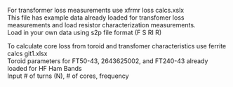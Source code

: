 For transformer loss measurements use xfrmr loss calcs.xslx     
    This file has example data already loaded for transfomer loss measurements and load resistor characterization measurements.  
    Load in your own data using s2p file format (F S RI R) 

    
To calculate core loss from toroid and transfomer characteristics use ferrite calcs git1.xlsx    
  Toroid parameters for FT50-43, 2643625002, and FT240-43 already loaded for HF Ham Bands                            
  Input # of turns (N), # of cores, frequency
